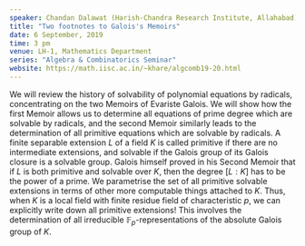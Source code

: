 ```yaml
---
speaker: Chandan Dalawat (Harish-Chandra Research Institute, Allahabad)
title: "Two footnotes to Galois's Memoirs"
date: 6 September, 2019
time: 3 pm
venue: LH-1, Mathematics Department
series: "Algebra & Combinatorics Seminar"
website: https://math.iisc.ac.in/~khare/algcomb19-20.html
---
```


We will review the history of solvability of polynomial equations by
radicals, concentrating on the two Memoirs of Evariste Galois.  We will
show how the first Memoir allows us to determine all equations of prime
degree which are solvable by radicals, and the second Memoir similarly
leads to the determination of all primitive equations which are solvable
by radicals.  A finite separable extension $L$ of a field $K$ is called
primitive if there are no intermediate extensions, and solvable if the
Galois group of its Galois closure is a solvable group.  Galois himself
proved in his Second Memoir that if $L$ is both primitive and solvable
over $K$, then the degree $[L:K]$ has to be the power of a prime.  We
parametrise the set of all primitive solvable extensions in terms of
other more computable things attached to $K$.  Thus, when $K$ is a local
field with finite residue field of characteristic $p$, we can explicitly
write down all primitive extensions!  This involves the determination of
all irreducible $\mathbb{F}_p$-representations of the absolute Galois
group of $K$. 
